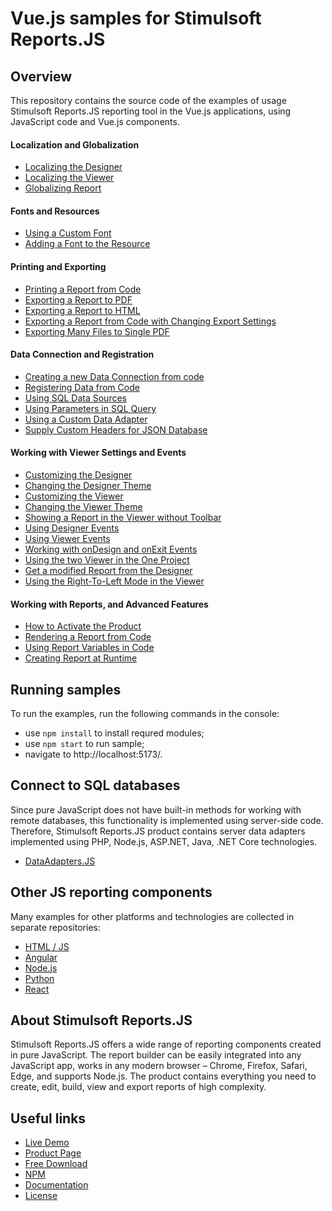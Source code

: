 # Vue.js samples for Stimulsoft Reports.JS

## Overview
This repository contains the source code of the examples of usage Stimulsoft Reports.JS reporting tool in the Vue.js applications, using JavaScript code and Vue.js components.

#### Localization and Globalization
* [Localizing the Designer](https://github.com/stimulsoft/Samples-Reports.JS-for-Vue.js/blob/main/src/Localization%20and%20Globalization/Localizing%20the%20Designer.vue)
* [Localizing the Viewer](https://github.com/stimulsoft/Samples-Reports.JS-for-Vue.js/blob/main/src/Localization%20and%20Globalization/Localizing%20the%20Viewer.vue)
* [Globalizing Report](https://github.com/stimulsoft/Samples-Reports.JS-for-Vue.js/blob/main/src/Localization%20and%20Globalization/Globalizing%20Report.vue)

#### Fonts and Resources
* [Using a Custom Font](https://github.com/stimulsoft/Samples-Reports.JS-for-Vue.js/blob/main/src/Fonts%20and%20Resources/Using%20a%20Custom%20Font.vue)
* [Adding a Font to the Resource](https://github.com/stimulsoft/Samples-Reports.JS-for-Vue.js/blob/main/src/Fonts%20and%20Resources/Adding%20a%20Font%20to%20the%20Resource.vue)

#### Printing and Exporting
* [Printing a Report from Code](https://github.com/stimulsoft/Samples-Reports.JS-for-Vue.js/blob/main/src/Printing%20and%20Exporting/Printing%20the%20Report%20from%20Code.vue)
* [Exporting a Report to PDF](https://github.com/stimulsoft/Samples-Reports.JS-for-Vue.js/blob/main/src/Printing%20and%20Exporting/Exporting%20a%20Report%20to%20PDF.vue)
* [Exporting a Report to HTML](https://github.com/stimulsoft/Samples-Reports.JS-for-Vue.js/blob/main/src/Printing%20and%20Exporting/Exporting%20a%20Report%20to%20HTML.vue)
* [Exporting a Report from Code with Changing Export Settings](https://github.com/stimulsoft/Samples-Reports.JS-for-Vue.js/blob/main/src/Printing%20and%20Exporting/Exporting%20a%20Report%20from%20Code%20with%20Changing%20Export%20Settings.vue)
* [Exporting Many Files to Single PDF](https://github.com/stimulsoft/Samples-Reports.JS-for-Vue.js/blob/main/src/Printing%20and%20Exporting/Exporting%20Many%20Files%20to%20Single%20PDF.vue)

#### Data Connection and Registration
* [Creating a new Data Connection from code](https://github.com/stimulsoft/Samples-Reports.JS-for-Vue.js/blob/main/src/Data%20Connection%20and%20Registration/Creating%20a%20new%20Data%20Connection%20from%20code.vue)
* [Registering Data from Code](https://github.com/stimulsoft/Samples-Reports.JS-for-Vue.js/blob/main/src/Data%20Connection%20and%20Registration/Registering%20Data%20from%20Code.vue)
* [Using SQL Data Sources](https://github.com/stimulsoft/Samples-Reports.JS-for-Vue.js/blob/main/src/Data%20Connection%20and%20Registration/Using%20SQL%20Data%20Sources.vue)
* [Using Parameters in SQL Query](https://github.com/stimulsoft/Samples-Reports.JS-for-Vue.js/blob/main/src/Data%20Connection%20and%20Registration/Using%20Parameters%20in%20SQL%20Query.vue)
* [Using a Custom Data Adapter](https://github.com/stimulsoft/Samples-Reports.JS-for-Vue.js/blob/main/src/Data%20Connection%20and%20Registration/Using%20a%20Custom%20Data%20Adapter.vue)
* [Supply Custom Headers for JSON Database](https://github.com/stimulsoft/Samples-Reports.JS-for-Vue.js/blob/main/src/Data%20Connection%20and%20Registration/Supply%20Custom%20Headers%20for%20JSON%20Database.vue)

#### Working with Viewer Settings and Events
* [Customizing the Designer](https://github.com/stimulsoft/Samples-Reports.JS-for-Vue.js/blob/main/src/Working%20with%20Designer%20and%20Viewer%20Settings%20and%20Events/Customizing%20the%20Designer.vue)
* [Changing the Designer Theme](https://github.com/stimulsoft/Samples-Reports.JS-for-Vue.js/blob/main/src/Working%20with%20Designer%20and%20Viewer%20Settings%20and%20Events/Changing%20the%20Designer%20Theme.vue)
* [Customizing the Viewer](https://github.com/stimulsoft/Samples-Reports.JS-for-Vue.js/blob/main/src/Working%20with%20Designer%20and%20Viewer%20Settings%20and%20Events/Customizing%20the%20Viewer.vue) 
* [Changing the Viewer Theme](https://github.com/stimulsoft/Samples-Reports.JS-for-Vue.js/blob/main/src/Working%20with%20Designer%20and%20Viewer%20Settings%20and%20Events/Changing%20the%20Viewer%20Theme.vue)
* [Showing a Report in the Viewer without Toolbar](https://github.com/stimulsoft/Samples-Reports.JS-for-Vue.js/blob/main/src/Working%20with%20Designer%20and%20Viewer%20Settings%20and%20Events/Showing%20a%20Report%20in%20the%20Viewer%20without%20Toolbar.vue)
* [Using Designer Events](https://github.com/stimulsoft/Samples-Reports.JS-for-Vue.js/blob/main/src/Working%20with%20Designer%20and%20Viewer%20Settings%20and%20Events/Using%20Designer%20Events.vue)
* [Using Viewer Events](https://github.com/stimulsoft/Samples-Reports.JS-for-Vue.js/blob/main/src/Working%20with%20Designer%20and%20Viewer%20Settings%20and%20Events/Using%20Viewer%20Events.vue)
* [Working with onDesign and onExit Events](https://github.com/stimulsoft/Samples-Reports.JS-for-Vue.js/blob/main/src/Working%20with%20Designer%20and%20Viewer%20Settings%20and%20Events/Working%20with%20onDesign%20and%20onExit%20Events.vue)
* [Using the two Viewer in the One Project](https://github.com/stimulsoft/Samples-Reports.JS-for-Vue.js/blob/main/src/Working%20with%20Designer%20and%20Viewer%20Settings%20and%20Events/Using%20the%20two%20Viewer%20in%20the%20One%20Project.vue)
* [Get a modified Report from the Designer](https://github.com/stimulsoft/Samples-Reports.JS-for-Vue.js/blob/main/src/Working%20with%20Designer%20and%20Viewer%20Settings%20and%20Events/Get%20a%20modified%20Report%20from%20the%20Designer.vue)
* [Using the Right-To-Left Mode in the Viewer](https://github.com/stimulsoft/Samples-Reports.JS-for-Vue.js/blob/main/src/Working%20with%20Designer%20and%20Viewer%20Settings%20and%20Events/Using%20the%20Right-To-Left%20Mode%20in%20the%20Viewer.vue)

#### Working with Reports, and Advanced Features
* [How to Activate the Product](https://github.com/stimulsoft/Samples-Reports.JS-for-Vue.js/blob/main/src/Working%20with%20Dashboards%20and%20Advanced%20Features/How%20to%20Activate%20the%20Product.vue)
* [Rendering a Report from Code](https://github.com/stimulsoft/Samples-Reports.JS-for-Vue.js/blob/main/src/Working%20with%20Dashboards%20and%20Advanced%20Features/Rendering%20a%20Report%20from%20Code.vue)
* [Using Report Variables in Code](https://github.com/stimulsoft/Samples-Reports.JS-for-Vue.js/blob/main/src/Working%20with%20Dashboards%20and%20Advanced%20Features/Using%20Report%20Variables%20in%20Code.vue)
* [Creating Report at Runtime](https://github.com/stimulsoft/Samples-Reports.JS-for-Vue.js/blob/main/src/Working%20with%20Dashboards%20and%20Advanced%20Features/Creating%20Report%20at%20Runtime.vue)

## Running samples
To run the examples, run the following commands in the console:
* use `npm install` to install requred modules;
* use `npm start` to run sample;
* navigate to http://localhost:5173/.

## Connect to SQL databases
Since pure JavaScript does not have built-in methods for working with remote databases, this functionality is implemented using server-side code. Therefore, Stimulsoft Reports.JS product contains server data adapters implemented using PHP, Node.js, ASP.NET, Java, .NET Core technologies.
* [DataAdapters.JS](https://github.com/stimulsoft/DataAdapters.JS)

## Other JS reporting components
Many examples for other platforms and technologies are collected in separate repositories:
* [HTML / JS](https://github.com/stimulsoft/Samples-Reports.JS-for-HTML)
* [Angular](https://github.com/stimulsoft/Samples-Reports.JS-for-Angular)
* [Node.js](https://github.com/stimulsoft/Samples-Reports.JS-for-Node.js)
* [Python](https://github.com/stimulsoft/Samples-Reports.JS-for-Python)
* [React](https://github.com/stimulsoft/Samples-Reports.JS-for-React)

## About Stimulsoft Reports.JS
Stimulsoft Reports.JS offers a wide range of reporting components created in pure JavaScript. The report builder can be easily integrated into any JavaScript app, works in any modern browser – Chrome, Firefox, Safari, Edge, and supports Node.js. The product contains everything you need to create, edit, build, view and export reports of high complexity.

## Useful links
* [Live Demo](http://demo.stimulsoft.com/#Js)
* [Product Page](https://www.stimulsoft.com/en/products/reports-js)
* [Free Download](https://www.stimulsoft.com/en/downloads)
* [NPM](https://www.npmjs.com/package/stimulsoft-reports-js)
* [Documentation](https://www.stimulsoft.com/en/documentation/online/programming-manual/index.html?reports_js.htm)
* [License](LICENSE.md)
